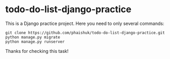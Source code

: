 # todo-do-list-django-practice

This is a Django practice project. Here you need to only several commands:

```angular2html
git clone https://github.com/phaishuk/todo-do-list-django-practice.git
python manage.py migrate
python manage.py runserver
```

Thanks for checking this task!

